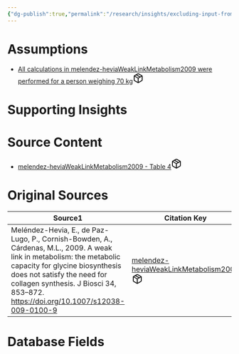 ```yaml
---
{"dg-publish":true,"permalink":"/research/insights/excluding-input-from-dietary-proteins-there-is-a-net-balance-of-11-5-grams-of-glycine-per-day-for-a-person-weighing-70-kg/"}
---
```


# Assumptions
<div><ul class="dataview list-view-ul"><li><span><a data-tooltip-position="top" aria-label="Research/Assumptions/All calculations in melendez-heviaWeakLinkMetabolism2009 were performed for a person weighing 70 kg.md" data-href="Research/Assumptions/All calculations in melendez-heviaWeakLinkMetabolism2009 were performed for a person weighing 70 kg.md" href="Research/Assumptions/All calculations in melendez-heviaWeakLinkMetabolism2009 were performed for a person weighing 70 kg.md" class="internal-link" target="_blank" rel="noopener" fileclass-name="Research Links">All calculations in melendez-heviaWeakLinkMetabolism2009 were performed for a person weighing 70 kg</a><a class="metadata-menu fileclass-icon"><svg xmlns="http://www.w3.org/2000/svg" width="24" height="24" viewBox="0 0 24 24" fill="none" stroke="currentColor" stroke-width="2" stroke-linecap="round" stroke-linejoin="round" class="svg-icon lucide-package"><path d="m7.5 4.27 9 5.15"></path><path d="M21 8a2 2 0 0 0-1-1.73l-7-4a2 2 0 0 0-2 0l-7 4A2 2 0 0 0 3 8v8a2 2 0 0 0 1 1.73l7 4a2 2 0 0 0 2 0l7-4A2 2 0 0 0 21 16Z"></path><path d="m3.3 7 8.7 5 8.7-5"></path><path d="M12 22V12"></path></svg></a></span></li></ul></div>

# Supporting Insights
<div><ul class="dataview list-view-ul"></ul></div>

# Source Content
<div><ul class="dataview list-view-ul"><li><span><a data-tooltip-position="top" aria-label="Research/Source Content/melendez-heviaWeakLinkMetabolism2009 - Table 4.md" data-href="Research/Source Content/melendez-heviaWeakLinkMetabolism2009 - Table 4.md" href="Research/Source Content/melendez-heviaWeakLinkMetabolism2009 - Table 4.md" class="internal-link" target="_blank" rel="noopener" fileclass-name="Research Links">melendez-heviaWeakLinkMetabolism2009 - Table 4</a><a class="metadata-menu fileclass-icon"><svg xmlns="http://www.w3.org/2000/svg" width="24" height="24" viewBox="0 0 24 24" fill="none" stroke="currentColor" stroke-width="2" stroke-linecap="round" stroke-linejoin="round" class="svg-icon lucide-package"><path d="m7.5 4.27 9 5.15"></path><path d="M21 8a2 2 0 0 0-1-1.73l-7-4a2 2 0 0 0-2 0l-7 4A2 2 0 0 0 3 8v8a2 2 0 0 0 1 1.73l7 4a2 2 0 0 0 2 0l7-4A2 2 0 0 0 21 16Z"></path><path d="m3.3 7 8.7 5 8.7-5"></path><path d="M12 22V12"></path></svg></a></span></li></ul></div>

# Original Sources
<div><table class="dataview table-view-table"><thead class="table-view-thead"><tr class="table-view-tr-header"><th class="table-view-th"><span>Source</span><span class="dataview small-text">1</span></th><th class="table-view-th"><span>Citation Key</span></th></tr></thead><tbody class="table-view-tbody"><tr><td><span>Meléndez-Hevia, E., de Paz-Lugo, P., Cornish-Bowden, A., Cárdenas, M.L., 2009. A weak link in metabolism: the metabolic capacity for glycine biosynthesis does not satisfy the need for collagen synthesis. J Biosci 34, 853–872. <a rel="noopener" class="external-link" href="https://doi.org/10.1007/s12038-009-0100-9" target="_blank">https://doi.org/10.1007/s12038-009-0100-9</a></span></td><td><span><a data-tooltip-position="top" aria-label="Research/Reviews/melendez-heviaWeakLinkMetabolism2009.md" data-href="Research/Reviews/melendez-heviaWeakLinkMetabolism2009.md" href="Research/Reviews/melendez-heviaWeakLinkMetabolism2009.md" class="internal-link" target="_blank" rel="noopener" fileclass-name="Research Links">melendez-heviaWeakLinkMetabolism2009</a><a class="metadata-menu fileclass-icon"><svg xmlns="http://www.w3.org/2000/svg" width="24" height="24" viewBox="0 0 24 24" fill="none" stroke="currentColor" stroke-width="2" stroke-linecap="round" stroke-linejoin="round" class="svg-icon lucide-package"><path d="m7.5 4.27 9 5.15"></path><path d="M21 8a2 2 0 0 0-1-1.73l-7-4a2 2 0 0 0-2 0l-7 4A2 2 0 0 0 3 8v8a2 2 0 0 0 1 1.73l7 4a2 2 0 0 0 2 0l7-4A2 2 0 0 0 21 16Z"></path><path d="m3.3 7 8.7 5 8.7-5"></path><path d="M12 22V12"></path></svg></a></span></td></tr></tbody></table></div>

# Database Fields